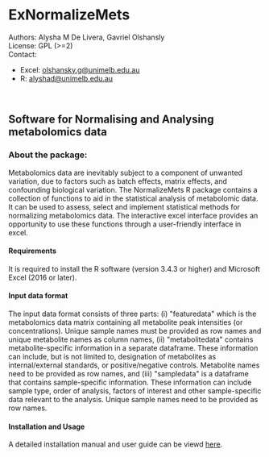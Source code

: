 # ExNormalizeMets

Authors: Alysha M De Livera, Gavriel Olshansly <br />
License: GPL (>=2) <br />
Contact: <br />
* Excel: olshansky.g@unimelb.edu.au
* R: alyshad@unimelb.edu.au

<br />

## Software for Normalising and Analysing metabolomics data


### About the package:

Metabolomics data are inevitably subject to a component of unwanted variation, due to factors such as batch effects, matrix effects, and confounding biological variation. The NormalizeMets R package contains a collection of functions to aid in the statistical analysis of metabolomic data. It can be used to assess, select and implement statistical methods for normalizing metabolomics data. The interactive excel interface provides an opportunity to use these functions through a user-friendly interface in excel.

#### Requirements
It is required to install the R software (version 3.4.3 or higher) and Microsoft Excel (2016 or later).

#### Input data format

The input data format consists of three parts: (i) "featuredata" which is the metabolomics data matrix containing all metabolite peak intensities (or concentrations). Unique sample names must be provided as row names and unique metabolite names as column names, (ii) "metabolitedata" contains metabolite-specific information in a separate dataframe. These information can include, but is not limited to, designation of metabolites as internal/external standards, or positive/negative controls. Metabolite names need to be provided as row names, and (iii) "sampledata" is a dataframe that contains sample-specific information. These information can include sample type, order of analysis, factors of interest and other sample-specific data relevant to the analysis. Unique sample names need to be provided as row names.

#### Installation and Usage

A detailed installation manual and user guide can be viewd [here]({{site.url}}/ExNormalizeMets/docs/ExNormalizeMets_manual.1.pdf).




